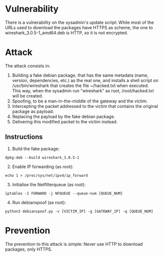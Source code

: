 #   Vulnerability

There is a vulnerability on the sysadmin's update script: While most of the URLs used to download the packages have HTTPS as scheme, the one to wireshark_3.0.5-1_amd64.deb is HTTP, so it is not encrypted.

#   Attack

The attack consists in:

1. Building a fake debian package, that has the same metadata (name, version, dependencies, etc.) as the real one, and installs a shell script on /usr/bin/wireshark that creates the file ~/hacked.txt when executed. This way, when the sysadmin run "wireshark" as root, /root/hacked.txt will be created.
2. Spoofing, to be a man-in-the-middle of the gateway and the victim.
3. Intercepting the packet addressed to the victim that contains the original package as payload.
4. Replacing the payload by the fake debian package.
5. Delivering this modified packet to the victim instead.

##  Instructions

1. Build the fake package:

`dpkg-deb --build wireshark_3.0.5-1`

2. Enable IP forwarding (as root):

`echo 1 > /proc/sys/net/ipv4/ip_forward`

3. Initialise the Netfilterqueue (as root):

`iptables -I FORWARD -j NFQUEUE --queue-num [QUEUE_NUM]`

4. Run debianspoof (as root):

`python3 debianspoof.py -v [VICTIM_IP] -g [GATEWAY_IP] -q [QUEUE_NUM]`

#   Prevention

The prevention to this attack is simple: Never use HTTP to download packages, only HTTPS.